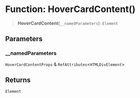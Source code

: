 # Function: HoverCardContent()

> **HoverCardContent**(`__namedParameters`): `Element`

## Parameters

### \_\_namedParameters

`HoverCardContentProps` & `RefAttributes`\<`HTMLDivElement`\>

## Returns

`Element`
